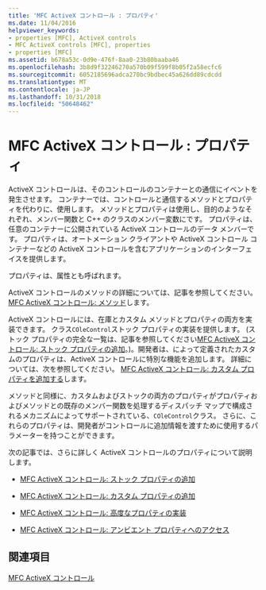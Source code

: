 ```yaml
---
title: 'MFC ActiveX コントロール : プロパティ'
ms.date: 11/04/2016
helpviewer_keywords:
- properties [MFC], ActiveX controls
- MFC ActiveX controls [MFC], properties
- properties [MFC]
ms.assetid: b678a53c-0d9e-476f-8aa0-23b80baaba46
ms.openlocfilehash: 3b8d9f32246270a570b09f599f8b05f2a58ecfc6
ms.sourcegitcommit: 6052185696adca270bc9bdbec45a626dd89cdcdd
ms.translationtype: MT
ms.contentlocale: ja-JP
ms.lasthandoff: 10/31/2018
ms.locfileid: "50648462"
---
```

# <a name="mfc-activex-controls-properties"></a>MFC ActiveX コントロール : プロパティ

ActiveX コントロールは、そのコントロールのコンテナーとの通信にイベントを発生させます。 コンテナーでは、コントロールと通信するメソッドとプロパティを代わりに、使用します。 メソッドとプロパティは使用し、目的のようなそれぞれ、メンバー関数と C++ のクラスのメンバー変数にです。 プロパティは、任意のコンテナーに公開されている ActiveX コントロールのデータ メンバーです。 プロパティは、オートメーション クライアントや ActiveX コントロール コンテナーなどの ActiveX コントロールを含むアプリケーションのインターフェイスを提供します。

プロパティは、属性とも呼ばれます。

ActiveX コントロールのメソッドの詳細については、記事を参照してください。 [MFC ActiveX コントロール: メソッド](../mfc/mfc-activex-controls-methods.md)します。

ActiveX コントロールには、在庫とカスタム メソッドとプロパティの両方を実装できます。 クラス`COleControl`ストック プロパティの実装を提供します。 (ストック プロパティの完全な一覧は、記事を参照してください[MFC ActiveX コントロール: ストック プロパティの追加](../mfc/mfc-activex-controls-adding-stock-properties.md)。)。開発者は、によって定義されたカスタムのプロパティは、ActiveX コントロールに特別な機能を追加します。 詳細については、次を参照してください。 [MFC ActiveX コントロール: カスタム プロパティを追加する](../mfc/mfc-activex-controls-adding-custom-properties.md)します。

メソッドと同様に、カスタムおよびストックの両方のプロパティがプロパティおよびメソッドとの既存のメンバー関数を処理するディスパッチ マップで構成されるメカニズムによってサポートされている、`COleControl`クラス。 さらに、これらのプロパティは、開発者がコントロールに追加情報を渡すために使用するパラメーターを持つことができます。

次の記事では、さらに詳しく ActiveX コントロールのプロパティについて説明します。

- [MFC ActiveX コントロール: ストック プロパティの追加](../mfc/mfc-activex-controls-adding-stock-properties.md)

- [MFC ActiveX コントロール: カスタム プロパティの追加](../mfc/mfc-activex-controls-adding-custom-properties.md)

- [MFC ActiveX コントロール: 高度なプロパティの実装](../mfc/mfc-activex-controls-advanced-property-implementation.md)

- [MFC ActiveX コントロール: アンビエント プロパティへのアクセス](../mfc/mfc-activex-controls-accessing-ambient-properties.md)

## <a name="see-also"></a>関連項目

[MFC ActiveX コントロール](../mfc/mfc-activex-controls.md)

